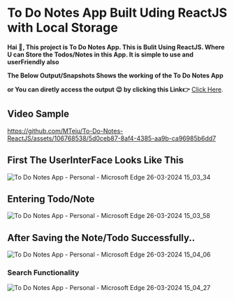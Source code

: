 # To Do Notes App Built Uding ReactJS with Local Storage

**Hai 👋, This project is To Do Notes App. This is Bulit Using ReactJS. Where U can Store the Todos/Notes in this App. It is simple to use and userFriendly also**

**The Below Output/Snapshots Shows the working of the To Do Notes App**

**or You can diretly access the output 😉 by clicking this Link👉** [Click Here](https://mteju.github.io/To-Do-Notes-ReactJS/).


## Video Sample

https://github.com/MTeju/To-Do-Notes-ReactJS/assets/106768538/5d0ceb87-8af4-4385-aa9b-ca96985b6dd7


## First The UserInterFace Looks Like This
![To Do Notes App - Personal - Microsoft​ Edge 26-03-2024 15_03_34](https://github.com/MTeju/To-Do-Notes-ReactJS/assets/106768538/4caa5173-e35f-4bfd-a1db-9edfb90bbd1f)

## Entering Todo/Note
![To Do Notes App - Personal - Microsoft​ Edge 26-03-2024 15_03_58](https://github.com/MTeju/To-Do-Notes-ReactJS/assets/106768538/4bd1b31a-097c-4406-8d9c-12267c0537ae)


## After Saving the Note/Todo Successfully..
![To Do Notes App - Personal - Microsoft​ Edge 26-03-2024 15_04_06](https://github.com/MTeju/To-Do-Notes-ReactJS/assets/106768538/2e37dad6-3df9-4749-a44e-f7b8b3ba17d4)

### Search Functionality
![To Do Notes App - Personal - Microsoft​ Edge 26-03-2024 15_04_27](https://github.com/MTeju/To-Do-Notes-ReactJS/assets/106768538/fd7d10e8-de2f-4e28-925e-0ee701511af8)


